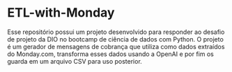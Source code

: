 # ETL-with-Monday
Esse repositório possui um projeto desenvolvido para responder ao desafio de projeto da DIO no bootcamp de ciência de dados com Python. O projeto é um gerador de mensagens de cobrança que utiliza como dados extraídos do Monday.com, transforma esses dados usando a OpenAI e por fim os guarda em um arquivo CSV para uso posterior.
